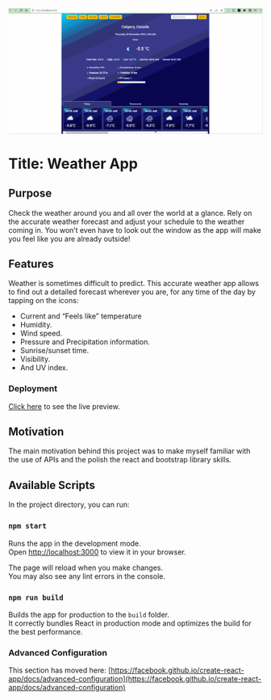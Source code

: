 ![1](weatherApp.gif)


# Title: **Weather App**

## Purpose

Check the weather around you and all over the world at a glance. Rely on the accurate weather forecast and adjust your schedule to the weather coming in. You won’t even have to look out the window as the app will make you feel like you are already outside!

## Features
Weather is sometimes difficult to predict. This accurate weather app allows to find out a detailed forecast wherever you are, for any time of the day by tapping on the icons:

- Current and “Feels like” temperature
- Humidity.
- Wind speed.
- Pressure and Precipitation information.
- Sunrise/sunset time.
- Visibility.
- And UV index.


### Deployment
[Click here](https://garrys-weather-app.netlify.app/) to see the live preview.

## Motivation

The  main motivation behind this project was to make myself familiar with the use of APIs and the polish the react and bootstrap library skills. 
## Available Scripts

In the project directory, you can run:

### `npm start`

Runs the app in the development mode.\
Open [http://localhost:3000](http://localhost:3000) to view it in your browser.

The page will reload when you make changes.\
You may also see any lint errors in the console.

### `npm run build`

Builds the app for production to the `build` folder.\
It correctly bundles React in production mode and optimizes the build for the best performance.

### Advanced Configuration

This section has moved here: [https://facebook.github.io/create-react-app/docs/advanced-configuration](https://facebook.github.io/create-react-app/docs/advanced-configuration)

